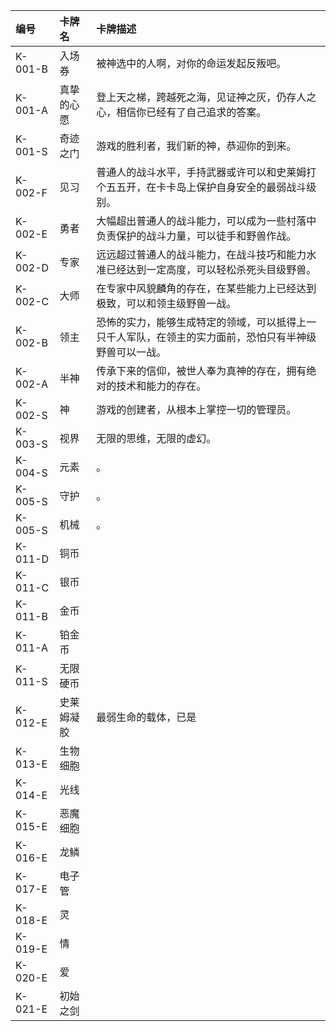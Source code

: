 
|  编号   | 卡牌名  | 卡牌描述|
|  :---  | :-  |:-  |
| K-001-B  | 入场券       | 被神选中的人啊，对你的命运发起反叛吧。 |
| K-001-A  | 真挚的心愿   | 登上天之梯，跨越死之海，见证神之灰，仍存人之心，相信你已经有了自己追求的答案。 |
| K-001-S  | 奇迹之门     | 游戏的胜利者，我们新的神，恭迎你的到来。 |
| K-002-F  | 见习 | 普通人的战斗水平，手持武器或许可以和史莱姆打个五五开，在卡卡岛上保护自身安全的最弱战斗级别。 |
| K-002-E  | 勇者 | 大幅超出普通人的战斗能力，可以成为一些村落中负责保护的战斗力量，可以徒手和野兽作战。 |
| K-002-D  | 专家 | 远远超过普通人的战斗能力，在战斗技巧和能力水准已经达到一定高度，可以轻松杀死头目级野兽。 |
| K-002-C  | 大师 | 在专家中风貌麟角的存在，在某些能力上已经达到极致，可以和领主级野兽一战。 |
| K-002-B  | 领主 | 恐怖的实力，能够生成特定的领域，可以抵得上一只千人军队，在领主的实力面前，恐怕只有半神级野兽可以一战。 |
| K-002-A  | 半神 | 传承下来的信仰，被世人奉为真神的存在，拥有绝对的技术和能力的存在。 |
| K-002-S  | 神   | 游戏的创建者，从根本上掌控一切的管理员。 |
| K-003-S  | 视界 | 无限的思维，无限的虚幻。 |
| K-004-S  | 元素 | 。 |
| K-005-S  | 守护 | 。 |
| K-005-S  | 机械 | 。 |
| K-011-D  | 铜币 |   |
| K-011-C  | 银币 |   |
| K-011-B  | 金币 |   |
| K-011-A  | 铂金币 |   |
| K-011-S  | 无限硬币 |  
| K-012-E  | 史莱姆凝胶 | 最弱生命的载体，已是  |
| K-013-E  | 生物细胞 |   |
| K-014-E  | 光线 |   |
| K-015-E  | 恶魔细胞 |   |
| K-016-E  | 龙鳞 |   |
| K-017-E  | 电子管 |   |
| K-018-E  | 灵 |   |
| K-019-E  | 情 |   |
| K-020-E  | 爱 |   |
| K-021-E  | 初始之剑 |   |